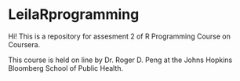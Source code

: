 LeilaRprogramming
=================

Hi! This is a repository for assesment 2 of R Programming Course on Coursera.

This course is held on line by Dr. Roger D. Peng at the Johns Hopkins Bloomberg School of Public Health. 
